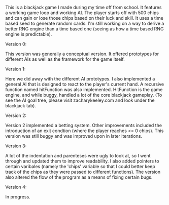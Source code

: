 This is a blackjack game I made during my time off from school. It features a working game loop and working AI. The player starts off with 500 chips and can gain or lose those chips based on their luck and skill.
It uses a time based seed to generate random cards. I'm still working on a way to derive a better RNG engine than a time based one (seeing as how a time based RNG engine is predictable).

Version 0:

This version was generally a conceptual version. It offered prototypes for different AIs as well as the framework for the game itself.

Version 1:

Here we did away with the different AI prototypes. I also implemented a general AI that is designed to react to the player's current hand. A recursive function named hitFunction was also implemented. HitFunction is the game engine, and while buggy, handled a lot of the core blackjack gameplay. (To see the AI goal tree, please visit zacharykeeley.com and look under the blackjack tab).

Version 2: 

Version 2 implemented a betting system. Other improvements included the introduction of an exit condtion (where the player reaches <= 0 chips). This version was still buggy and was improved upon in later iterations.

Version 3:

A lot of the indentation and parenteses were ugly to look at, so I went through and updated them to improve readability. I also added pointers to certain varibales (namely the 'chips' variable so that I could better keep track of the chips as they were passed to different functions). The version also altered the flow of the program as a means of fixing certain bugs.

Version 4: 

In progress.
